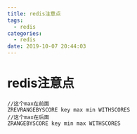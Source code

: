 ```yaml
---
title: redis注意点
tags:
  - redis 
categories:
  - redis
date: 2019-10-07 20:44:03
---
```

# redis注意点

```
//这个max在前面
ZREVRANGEBYSCORE key max min WITHSCORES 
//这个max在后面
ZRANGEBYSCORE key min max WITHSCORES
```

